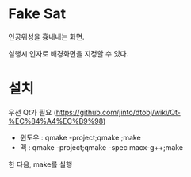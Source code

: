 Fake Sat
========
인공위성을 흉내내는 화면.

실행시 인자로 배경화면을 지정할 수 있다.


설치 
===
우선 Qt가 필요 (https://github.com/jinto/dtobj/wiki/Qt-%EC%84%A4%EC%B9%98)

* 윈도우 : qmake -project;qmake ;make
* 맥 : qmake -project;qmake -spec macx-g++;make

한 다음, make를 실행
